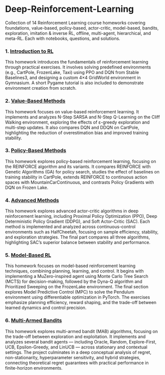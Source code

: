 # Deep-Reinforcement-Learning
Collection of 14 Reinforcement Learning course homeworks covering foundations, value-based, policy-based, actor-critic, model-based, bandits, exploration, imitation &amp; inverse RL, offline, multi-agent, hierarchical, and meta-RL. Each with notebooks, questions, and solutions.


### 1. [Introduction to RL](01_Introduction_to_RL/)

This homework introduces the fundamentals of reinforcement learning through practical exercises. It involves solving predefined environments (e.g., CartPole, FrozenLake, Taxi) using PPO and DQN from Stable Baselines3, and designing a custom 4×4 GridWorld environment in Gymnasium. A short Pygame tutorial is also included to demonstrate environment creation from scratch.

### 2. [Value-Based Methods](02_Value_Based_Methods/)
This homework focuses on value-based reinforcement learning. It implements and analyzes N-Step SARSA and N-Step Q-Learning on the Cliff Walking environment, exploring the effects of ε-greedy exploration and multi-step updates. It also compares DQN and DDQN on CartPole, highlighting the reduction of overestimation bias and improved training stability.

### 3. [Policy-Based Methods](03_Policy_Based_Methods/)
This homework explores policy-based reinforcement learning, focusing on the REINFORCE algorithm and its variants. It compares REINFORCE with Genetic Algorithms (GA) for policy search, studies the effect of baselines on training stability in CartPole, extends REINFORCE to continuous action spaces with MountainCarContinuous, and contrasts Policy Gradients with DQN on Frozen Lake.

### 4. [Advanced Methods](04_Advanced_Methods/)
This homework explores advanced actor-critic algorithms in deep reinforcement learning, including Proximal Policy Optimization (PPO), Deep Deterministic Policy Gradient (DDPG), and Soft Actor-Critic (SAC). Each method is implemented and analyzed across continuous-control environments such as HalfCheetah, focusing on sample efficiency, stability, and exploration strategies. The final part compares all three algorithms, highlighting SAC’s superior balance between stability and performance.

### 5. [Model-Based RL](05_Model_Based_RL/)
This homework focuses on model-based reinforcement learning techniques, combining planning, learning, and control. It begins with implementing a MuZero-inspired agent using Monte Carlo Tree Search (MCTS) for decision-making, followed by the Dyna-Q algorithm and Prioritized Sweeping on the FrozenLake environment. The final section explores Model Predictive Control (MPC) to solve the Pendulum environment using differentiable optimization in PyTorch. The exercises emphasize planning efficiency, reward shaping, and the trade-off between learned dynamics and control precision.

### 6. [Multi-Armed Bandits](06_Multi_Armed_Bandits/)
This homework explores multi-armed bandit (MAB) algorithms, focusing on the trade-off between exploration and exploitation. It implements and analyzes several bandit agents — including Oracle, Random, Explore-First, UCB, Epsilon-Greedy, and LinUCB — across stationary and contextual settings. The project culminates in a deep conceptual analysis of regret, non-stationarity, hyperparameter sensitivity, and hybrid strategies, connecting theoretical regret guarantees with practical performance in finite-horizon environments.